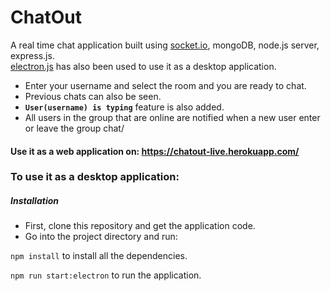 # ChatOut
A real time chat application built using [socket.io](https://socket.io), mongoDB, node.js server, express.js.<br> [electron.js](https://electronjs.org) has also been used to use it as a desktop application.

* Enter your username and select the room and you are ready to chat.
* Previous chats can also be seen.
* __`User(username) is typing`__ feature is also added. 
* All users in the group that are online are notified when a new user enter or leave the group chat/

#### Use it as a web application on: https://chatout-live.herokuapp.com/

### To use it as a desktop application:

##### Installation

* First, clone this repository and get the application code.
* Go into the project directory and run:

`npm install` to install all the dependencies.

`npm run start:electron` to run the application.
